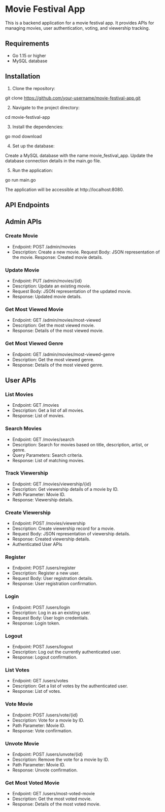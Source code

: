 # Movie Festival App

This is a backend application for a movie festival app. It provides APIs for managing movies, user authentication, voting, and viewership tracking.

## Requirements

- Go 1.15 or higher
- MySQL database

## Installation

1. Clone the repository:

git clone https://github.com/your-username/movie-festival-app.git

2. Navigate to the project directory:

cd movie-festival-app

3. Install the dependencies:

go mod download

4. Set up the database:

Create a MySQL database with the name movie_festival_app.
Update the database connection details in the main.go file.

5. Run the application:

go run main.go

The application will be accessible at http://localhost:8080.

## API Endpoints
## Admin APIs
### Create Movie
- Endpoint: POST /admin/movies
- Description: Create a new movie.
Request Body: JSON representation of the movie.
Response: Created movie details.

### Update Movie

- Endpoint: PUT /admin/movies/{id}
- Description: Update an existing movie.
- Request Body: JSON representation of the updated movie.
- Response: Updated movie details.

### Get Most Viewed Movie

- Endpoint: GET /admin/movies/most-viewed
- Description: Get the most viewed movie.
- Response: Details of the most viewed movie.

### Get Most Viewed Genre

- Endpoint: GET /admin/movies/most-viewed-genre
- Description: Get the most viewed genre.
- Response: Details of the most viewed genre.

## User APIs
### List Movies

- Endpoint: GET /movies
- Description: Get a list of all movies.
- Response: List of movies.

### Search Movies

- Endpoint: GET /movies/search
- Description: Search for movies based on title, description, artist, or genre.
- Query Parameters: Search criteria.
- Response: List of matching movies.

### Track Viewership

- Endpoint: GET /movies/viewership/{id}
- Description: Get viewership details of a movie by ID.
- Path Parameter: Movie ID.
- Response: Viewership details.

### Create Viewership

- Endpoint: POST /movies/viewership
- Description: Create viewership record for a movie.
- Request Body: JSON representation of viewership details.
- Response: Created viewership details.
- Authenticated User APIs

### Register

- Endpoint: POST /users/register
- Description: Register a new user.
- Request Body: User registration details.
- Response: User registration confirmation.

### Login

- Endpoint: POST /users/login
- Description: Log in as an existing user.
- Request Body: User login credentials.
- Response: Login token.

### Logout

- Endpoint: POST /users/logout
- Description: Log out the currently authenticated user.
- Response: Logout confirmation.

### List Votes

- Endpoint: GET /users/votes
- Description: Get a list of votes by the authenticated user.
- Response: List of votes.

### Vote Movie

- Endpoint: POST /users/vote/{id}
- Description: Vote for a movie by ID.
- Path Parameter: Movie ID.
- Response: Vote confirmation.

### Unvote Movie

- Endpoint: POST /users/unvote/{id}
- Description: Remove the vote for a movie by ID.
- Path Parameter: Movie ID.
- Response: Unvote confirmation.

### Get Most Voted Movie

- Endpoint: GET /users/most-voted-movie
- Description: Get the most voted movie.
- Response: Details of the most voted movie.



